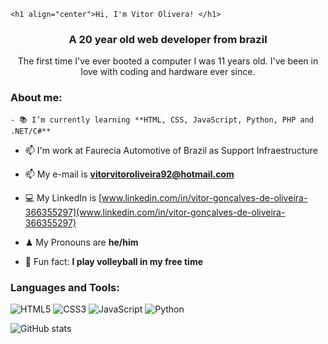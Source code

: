 
    <h1 align="center">Hi, I'm Vitor Olivera! </h1>
<h3 align="center">A 20 year old web developer  from brazil</h3>

<p align="center">The first time I've ever booted a computer I was 11 years old. I've been in love with coding and hardware ever since.</p>

<h3 align="left">About me: </h3>

    - 📚 I’m currently learning **HTML, CSS, JavaScript, Python, PHP and .NET/C#**

- 📫 I'm work at Faurecia Automotive of Brazil as Support Infraestructure

- 📫 My e-mail is **vitorvitoroliveira92@hotmail.com**

- 💻 My LinkedIn is [www.linkedin.com/in/vitor-gonçalves-de-oliveira-366355297](www.linkedin.com/in/vitor-gonçalves-de-oliveira-366355297)

- ♟ My Pronouns are **he/him**

- 🎵 Fun fact: **I play volleyball in my free time** 

<h3 align="left">Languages and Tools:</h3>

![HTML5](https://img.shields.io/badge/HTML5-E34F26?style=for-the-badge&logo=html5&logoColor=white) ![CSS3](https://img.shields.io/badge/CSS3-1572B6?style=for-the-badge&logo=css3&logoColor=white) ![JavaScript](https://img.shields.io/badge/JavaScript-F7DF1E?style=for-the-badge&logo=javascript&logoColor=black) ![Python](https://img.shields.io/badge/python-3670A0?style=for-the-badge&logo=python&logoColor=ffdd54) 

![ GitHub stats](https://github-readme-stats.vercel.app/api?username=14kgamers&theme=monokai&show_icons=true='#center')


 
